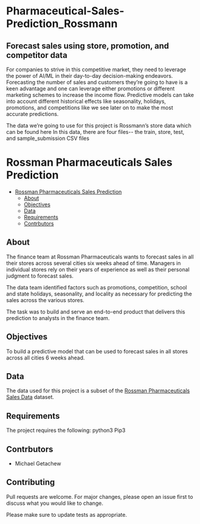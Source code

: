 # Pharmaceutical-Sales-Prediction_Rossmann
## Forecast sales using store, promotion, and competitor data
For companies to strive in this competitive market, they need to leverage the power of AI/ML in their day-to-day decision-making endeavors. Forecasting the number of sales and customers they’re going to have is a keen advantage and one can leverage either promotions or different marketing schemes to increase the income flow. Predictive models can take into account different historical effects like seasonality, holidays, promotions, and competitions like we see later on to make the most accurate predictions.

The data we’re going to use for this project is Rossmann’s store data which can be found here In this data, there are four files-- the train, store, test, and sample_submission CSV files

# Rossman Pharmaceuticals Sales Prediction

<!-- Table of contents -->
- [Rossman Pharmaceuticals Sales Prediction](#Rossman-Pharmaceuticals-Sales-Prediction)
  - [About](#about)
  - [Objectives](#objectives)
  - [Data](#data)
  - [Requirements](#requirements)
  - [Contrbutors](#contrbutors)

## About
The finance team at Rossman Pharmaceuticals wants to forecast sales in all their stores across several cities six weeks ahead of time. Managers in individual stores rely on their years of experience as well as their personal judgment to forecast sales. 

The data team identified factors such as promotions, competition, school and state holidays, seasonality, and locality as necessary for predicting the sales across the various stores.

The task was to build and serve an end-to-end product that delivers this prediction to analysts in the finance team. 


## Objectives
To build a predictive model that can be used to forecast sales in all stores across all cities 6 weeks ahead.

## Data
The data used for this project is a subset of the [Rossman Pharmaceuticals Sales Data](https://www.kaggle.com/c/rossmann-store-sales/data) dataset.


## Requirements
The project requires the following:
python3
Pip3

## Contrbutors
- Michael Getachew

## Contributing
Pull requests are welcome. For major changes, please open an issue first to discuss what you would like to change.

Please make sure to update tests as appropriate.

